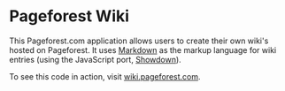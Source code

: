 Pageforest Wiki
===
This Pageforest.com application allows users to create their own wiki's hosted on Pageforest.
It uses [Markdown] as the markup language for wiki entries (using the JavaScript port, [Showdown]).

To see this code in action, visit [wiki.pageforest.com].

  [Markdown]: http://daringfireball.net/projects/markdown/
  [Showdown]: http://attacklab.net/showdown/showdown-v0.9.zip
  [wiki.pageforest.com]: http://wiki.pageforest.com
  